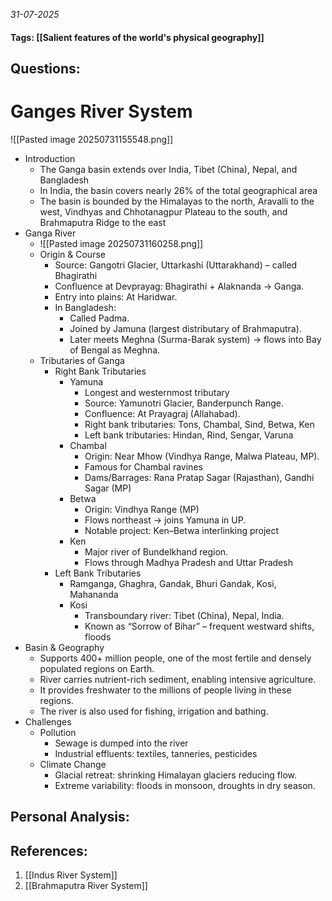*31-07-2025*
#### Tags: [[Salient features of the world's physical geography]]


## Questions:



# Ganges River System

![[Pasted image 20250731155548.png]]

- Introduction
	- The Ganga basin extends over India, Tibet (China), Nepal, and Bangladesh
	- In India, the basin covers nearly 26% of the total geographical area
	- The basin is bounded by the Himalayas to the north, Aravalli to the west, Vindhyas and Chhotanagpur Plateau to the south, and Brahmaputra Ridge to the east
- Ganga River
	- ![[Pasted image 20250731160258.png]]
	- Origin & Course
		- Source: Gangotri Glacier, Uttarkashi (Uttarakhand) – called Bhagirathi
		- Confluence at Devprayag: Bhagirathi + Alaknanda → Ganga.
		- Entry into plains: At Haridwar.
		- In Bangladesh:
			- Called Padma.
			- Joined by Jamuna (largest distributary of Brahmaputra).
			- Later meets Meghna (Surma-Barak system) → flows into Bay of Bengal as Meghna.
	- Tributaries of Ganga
		- Right Bank Tributaries
			- Yamuna
				- Longest and westernmost tributary
				- Source: Yamunotri Glacier, Banderpunch Range.
				- Confluence: At Prayagraj (Allahabad).
				- Right bank tributaries: Tons, Chambal, Sind, Betwa, Ken
				- Left bank tributaries: Hindan, Rind, Sengar, Varuna
			- Chambal
				- Origin: Near Mhow (Vindhya Range, Malwa Plateau, MP).
				- Famous for Chambal ravines
				- Dams/Barrages: Rana Pratap Sagar (Rajasthan), Gandhi Sagar (MP)
			- Betwa
				- Origin: Vindhya Range (MP)
				- Flows northeast → joins Yamuna in UP.
				- Notable project: Ken–Betwa interlinking project
			- Ken
				- Major river of Bundelkhand region.
				- Flows through Madhya Pradesh and Uttar Pradesh
		- Left Bank Tributaries
			- Ramganga, Ghaghra, Gandak, Bhuri Gandak, Kosi, Mahananda
			- Kosi
				- Transboundary river: Tibet (China), Nepal, India.
				- Known as “Sorrow of Bihar” – frequent westward shifts, floods
- Basin & Geography
	- Supports 400+ million people, one of the most fertile and densely populated regions on Earth.
	- River carries nutrient-rich sediment, enabling intensive agriculture.
	- It provides freshwater to the millions of people living in these regions. 
	- The river is also used for fishing, irrigation and bathing.
- Challenges
	- Pollution
		- Sewage is dumped into the river
		- Industrial effluents: textiles, tanneries, pesticides
	- Climate Change
		- Glacial retreat: shrinking Himalayan glaciers reducing flow.
		- Extreme variability: floods in monsoon, droughts in dry season.



## Personal Analysis:


## References:

1. [[Indus River System]]
2. [[Brahmaputra River System]]